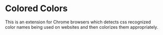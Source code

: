 # Colored Colors
This is an extension for Chrome browsers which detects css recognized color names being used on websites and then colorizes them appropriately.
